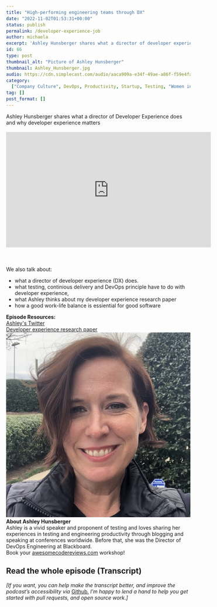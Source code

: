 ```yaml
---
title: "High-performing engineering teams through DX"
date: "2022-11-02T01:53:31+00:00"
status: publish
permalink: /developer-experience-job
author: michaela
excerpt: 'Ashley Hunsberger shares what a director of developer experience does.'
id: 66
type: post
thumbnail_alt: "Picture of Ashley Hunsberger"
thumbnail: Ashley_Hunsberger.jpg
audio: https://cdn.simplecast.com/audio/aaca909a-e34f-49ae-a86f-f59e4fa807f0/episodes/08be65aa-4b4e-41f5-8d94-3611ef987d90/audio/98662bb1-c656-4b89-afbc-ab4ce94e697f/default_tc.mp3
category:
  ["Company Culture", DevOps, Productivity, Startup, Testing, "Women in Tech"]
tag: []
post_format: []
---
```


<div class="episode-about">
Ashley Hunsberger shares what a director of Developer Experience does and why developer experience matters
<br/> <br/>

<iframe width="560" height="315" src="https://www.youtube.com/embed/PRt1dJJDVog" title="YouTube video player" frameborder="0" allow="accelerometer; autoplay; clipboard-write; encrypted-media; gyroscope; picture-in-picture" allowfullscreen></iframe>

<br/> <br/>We also talk about:
<ul>
<li>what a director of developer experience (DX) does.</li>
<li>what testing, continious delivery and DevOps principle have to do with developer experience,</li>
<li>what Ashley thinks about my developer experience research paper</li>
<li>how a good work-life balance is essiential for good software</li>




</ul>
</div>

<div class=" episode-links">
<b>Episode Resources:</b><br/>
<a href="https://www.linkedin.com/in/ashleyhunsberger/">Ashley's Twitter</a><br/>
<a href="https://www.michaelagreiler.com/wp-content/uploads/2021/12/Framework-for-Understanding-and-Improving.pdf">Developer experience research paper</a><br/>



</div>

<div class="row pt-2 align-items-center">
<div class="col-4 guest-picture">
<img src="Ashley_Hunsberger.jpg" alt="Picture of Ashley Hunsberger"/>
</div>
<div class="col-8 guest-about">
<b>About Ashley Hunsberger</b><br/>
Ashley is a vivid speaker and proponent of testing and loves sharing her experiences in testing and engineering productivity through blogging and speaking at conferences worldwide. Before that, she was the Director of DevOps Engineering at Blackboard.
</div>
</div>

<div class="sponsorship">
Book your <a href="https://awesomecodereviews.com">awesomecodereviews.com</a> workshop!
</div> 


## Read the whole episode (Transcript)

_\[If you want, you can help make the transcript better, and improve the podcast’s accessibility via_ [Github](https://github.com/mgreiler/se-unlocked/tree/master/Transcripts)_[.](https://github.com/mgreiler/se-unlocked/tree/master/Transcripts) I’m happy to lend a hand to help you get started with pull requests, and open source work.\]_

